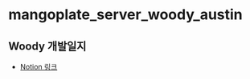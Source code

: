 # mangoplate_server_woody_austin

## Woody 개발일지

* [Notion 링크](https://hill-crow-f2e.notion.site/Woody-6ba8c8ae457f4af79add474528790a4c)
